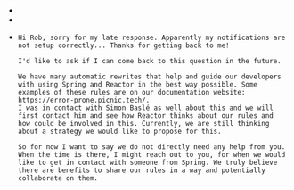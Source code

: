 -
-
- ```
  Hi Rob, sorry for my late response. Apparently my notifications are not setup correctly... Thanks for getting back to me!
  
  I'd like to ask if I can come back to this question in the future.
  
  We have many automatic rewrites that help and guide our developers with using Spring and Reactor in the best way possible. Some examples of these rules are on our documentation website: https://error-prone.picnic.tech/. 
  I was in contact with Simon Baslé as well about this and we will first contact him and see how Reactor thinks about our rules and how could be involved in this. Currently, we are still thinking about a strategy we would like to propose for this. 
  
  So for now I want to say we do not directly need any help from you. When the time is there, I might reach out to you, for when we would like to get in contact with someone from Spring. We truly believe there are benefits to share our rules in a way and potentially collaborate on them. 
  
  
  ```
